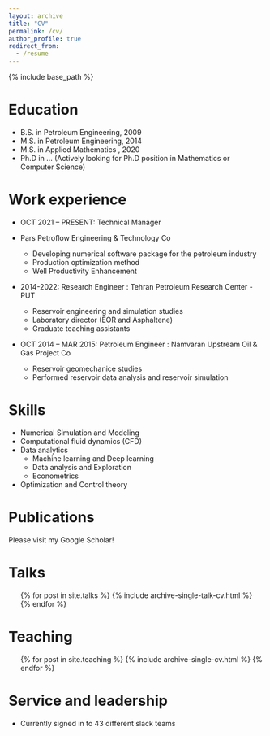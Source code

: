 ```yaml
---
layout: archive
title: "CV"
permalink: /cv/
author_profile: true
redirect_from:
  - /resume
---
```


{% include base_path %}

Education
======
* B.S. in Petroleum Engineering, 2009
* M.S. in Petroleum Engineering, 2014
* M.S. in Applied Mathematics , 2020
* Ph.D in ... (Actively looking for Ph.D position in Mathematics or Computer Science)

Work experience
======
* OCT 2021 – PRESENT: Technical Manager
*  Pars Petroflow Engineering & Technology Co
   * Developing numerical software package for the petroleum industry
   * Production optimization method
   * Well Productivity Enhancement


* 2014-2022: Research Engineer : Tehran Petroleum Research Center - PUT
   * Reservoir engineering and simulation studies
   * Laboratory director (EOR and Asphaltene)
   * Graduate teaching assistants 


* OCT 2014 – MAR 2015: Petroleum Engineer : Namvaran Upstream Oil & Gas Project Co
   * Reservoir geomechanice  studies
   * Performed reservoir data analysis and reservoir simulation

  
  
Skills
======
* Numerical Simulation and Modeling 
* Computational fluid dynamics (CFD)
* Data analytics
  * Machine learning and Deep learning 
  * Data analysis and Exploration
  * Econometrics
* Optimization and Control theory 

Publications
======

Please visit my Google Scholar!


  
Talks
======
  <ul>{% for post in site.talks %}
    {% include archive-single-talk-cv.html %}
  {% endfor %}</ul>
  
Teaching
======
  <ul>{% for post in site.teaching %}
    {% include archive-single-cv.html %}
  {% endfor %}</ul>
  
Service and leadership
======
* Currently signed in to 43 different slack teams
